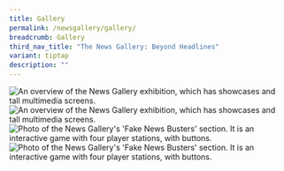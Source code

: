 ```yaml
---
title: Gallery
permalink: /newsgallery/gallery/
breadcrumb: Gallery
third_nav_title: "The News Gallery: Beyond Headlines"
variant: tiptap
description: ""
---
```

<img srcset="/images/event-images/newsgallery/news-gallery-image_1_400w.jpg 400w, /images/event-images/newsgallery/news-gallery-image_1_1000w.jpg 1000w" sizes="(max-width: 500px) 40vw, 100vw" height="667" width="1000" src="/images/event-images/newsgallery/news-gallery-image_1_400w.jpg" alt="An overview of the News Gallery exhibition, which has showcases and tall multimedia screens.">

<img srcset="/images/event-images/newsgallery/news-gallery-image_2_400w.jpg 400w, /images/event-images/newsgallery/news-gallery-image_2_1000w.jpg 1000w" sizes="(max-width: 500px) 40vw, 100vw" height="563" width="1000" src="/images/event-images/newsgallery/news-gallery-image_2_400w.jpg" alt="An overview of the News Gallery exhibition, which has showcases and tall multimedia screens.">

<img srcset="/images/event-images/newsgallery/news-gallery-image_3_400w.jpg 400w, /images/event-images/newsgallery/news-gallery-image_3_1000w.jpg 1000w" sizes="(max-width: 500px) 40vw, 100vw" height="563" width="1000" src="/images/event-images/newsgallery/news-gallery-image_3_400w.jpg" alt="Photo of the News Gallery's 'Fake News Busters' section. It is an interactive game with four player stations, with buttons.">

<img srcset="/images/event-images/newsgallery/news-gallery-image_4_400w.jpg 400w, /images/event-images/newsgallery/news-gallery-image_4_1000w.jpg 1000w" sizes="(max-width: 500px) 40vw, 100vw" height="563" width="1000" src="/images/event-images/newsgallery/news-gallery-image_4_400w.jpg" alt="Photo of the News Gallery's 'Fake News Busters' section. It is an interactive game with four player stations, with buttons.">